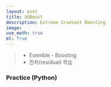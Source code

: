 ```yaml
---
layout: post
title: XGBoost
description: Extreme Gradient Boosting
image:
use_math: true
ml: True
---
```


> - Esemble - Boosting
> - 잔차(residual) 학습

### Practice (Python)

